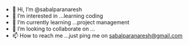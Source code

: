 - 👋 Hi, I’m @sabalparanaresh
- 👀 I’m interested in ...learning coding
- 🌱 I’m currently learning ...project management
- 💞️ I’m looking to collaborate on ...
- 📫 How to reach me ...just ping me on sabalparanaresh@gmail.com

<!---
sabalparanaresh/sabalparanaresh is a ✨ special ✨ repository because its `README.md` (this file) appears on your GitHub profile.
You can click the Preview link to take a look at your changes.
--->
